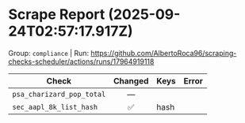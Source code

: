 # Scrape Report (2025-09-24T02:57:17.917Z)

Group: `compliance`  |  Run: https://github.com/AlbertoRoca96/scraping-checks-scheduler/actions/runs/17964919118

| Check | Changed | Keys | Error |
|---|:---:|:--|:--|
| `psa_charizard_pop_total` | — |  |  |
| `sec_aapl_8k_list_hash` | ✅ | hash |  |
